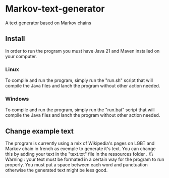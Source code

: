 # Markov-text-generator
A text generator based on Markov chains

## Install

In order to run the program you must have Java 21 and Maven installed on your computer. 

### Linux
To compile and run the program, simply run the "run.sh" script that will compile the Java files and lanch the program without other action needed.

### Windows 
To compile and run the program, simply run the "run.bat" script that will compile the Java files and lanch the program without other action needed.

## Change example text

The program is currently using a mix of Wikipedia's pages on LGBT and Markov chain in french as exemple to generate it's text. 
You can change this by adding your text in the "text.txt" file in the ressources folder .
/!\ Warning : your text must be formated in a certain way for the program to run properly. You must put a space between each word and punctuation otherwise the generated text might be less good.